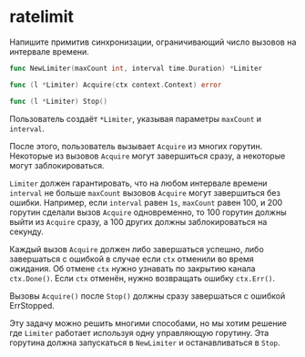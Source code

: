 # ratelimit

Напишите примитив синхронизации, ограничивающий число вызовов на интервале времени.


```go
func NewLimiter(maxCount int, interval time.Duration) *Limiter

func (l *Limiter) Acquire(ctx context.Context) error

func (l *Limiter) Stop()
```

Пользователь создаёт `*Limiter`, указывая параметры `maxCount` и `interval`.

После этого, пользователь вызывает `Acquire` из многих горутин. Некоторые из вызовов `Acquire` могут завершиться сразу,
а некоторые могут заблокироваться.

`Limiter` должен гарантировать, что на любом интервале времени `interval` не больше `maxCount` вызовов
`Acquire` могут завершиться без ошибки. Например, если `interval` равен `1s`, `maxCount` равен 100,
и 200 горутин сделали вызов `Acquire` одновременно, то 100 горутин должны выйти из `Acquire` сразу, а 100 других должны
заблокироваться на секунду.

Каждый вызов `Acquire` должен либо завершаться успешно, либо завершаться с ошибкой в случае если `ctx` отменили
во время ожидания. Об отмене `ctx` нужно узнавать по закрытию канала `ctx.Done()`. Если `ctx` отменён,
нужно возвращать ошибку `ctx.Err()`.

Вызовы `Acquire()` после `Stop()` должны сразу завершаться с ошибкой ErrStopped.

Эту задачу можно решить многими способами, но мы хотим решение где
`Limiter` работает используя одну управляющую горутину. Эта горутина
должна запускаться в `NewLimiter` и останавливаться в `Stop`.
